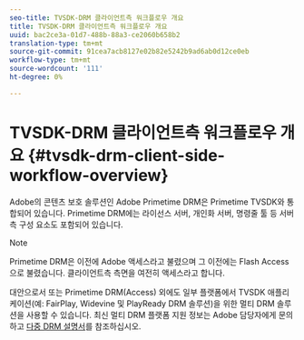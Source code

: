 ```yaml
---
seo-title: TVSDK-DRM 클라이언트측 워크플로우 개요
title: TVSDK-DRM 클라이언트측 워크플로우 개요
uuid: bac2ce3a-01d7-488b-88a3-ce2060b658b2
translation-type: tm+mt
source-git-commit: 91cea7acb8127e02b82e5242b9ad6ab0d12ce0eb
workflow-type: tm+mt
source-wordcount: '111'
ht-degree: 0%

---
```



# TVSDK-DRM 클라이언트측 워크플로우 개요 {#tvsdk-drm-client-side-workflow-overview}

Adobe의 콘텐츠 보호 솔루션인 Adobe Primetime DRM은 Primetime TVSDK와 통합되어 있습니다. Primetime DRM에는 라이선스 서버, 개인화 서버, 명령줄 툴 등 서버측 구성 요소도 포함되어 있습니다.

>[!NOTE]
>
>Primetime DRM은 이전에 Adobe 액세스라고 불렸으며 그 이전에는 Flash Access으로 불렸습니다. 클라이언트측 측면을 여전히 액세스라고 합니다.

대안으로서 또는 Primetime DRM(Access) 외에도 일부 플랫폼에서 TVSDK 애플리케이션(예: FairPlay, Widevine 및 PlayReady DRM 솔루션)을 위한 멀티 DRM 솔루션을 사용할 수 있습니다. 최신 멀티 DRM 플랫폼 지원 정보는 Adobe 담당자에게 문의하고 [다중 DRM 설명서](../multi-drm-workflows/title-page/overview.md)를 참조하십시오.

